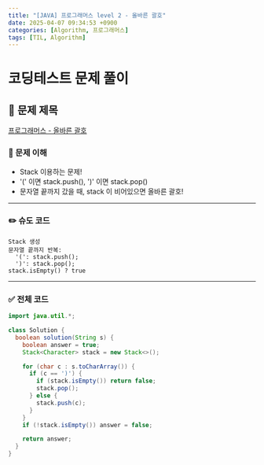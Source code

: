 ```yaml
---
title: "[JAVA] 프로그래머스 level 2 - 올바른 괄호"
date: 2025-04-07 09:34:53 +0900
categories: [Algorithm, 프로그래머스]
tags: [TIL, Algorithm]
---
```

# 코딩테스트 문제 풀이

## 📘 문제 제목
[프로그래머스 - 올바른 괄호](https://school.programmers.co.kr/learn/courses/30/lessons/12909)

### 🧠 문제 이해
- Stack 이용하는 문제!
- '(' 이면 stack.push(), ')' 이면 stack.pop()
- 문자열 끝까지 갔을 때, stack 이 비어있으면 올바른 괄호!

---

### ✏️ 슈도 코드

```plaintext
Stack 생성
문자열 끝까지 반복:
  '(': stack.push();
  ')': stack.pop();
stack.isEmpty() ? true
```

---

### ✅ 전체 코드
```java
import java.util.*;

class Solution {
  boolean solution(String s) {
    boolean answer = true;
    Stack<Character> stack = new Stack<>();

    for (char c : s.toCharArray()) {
      if (c == ')') {
        if (stack.isEmpty()) return false;
        stack.pop();
      } else {
        stack.push(c);
      }
    }
    if (!stack.isEmpty()) answer = false;

    return answer;
  }
}
```
